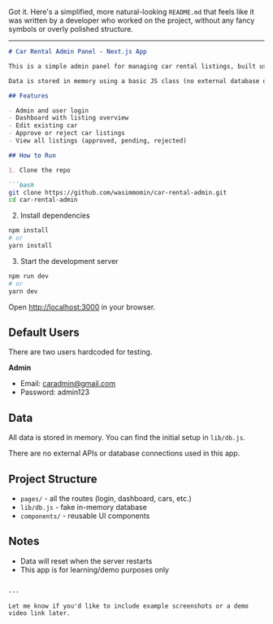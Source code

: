 Got it. Here's a simplified, more natural-looking `README.md` that feels like it was written by a developer who worked on the project, without any fancy symbols or overly polished structure.

---

````markdown
# Car Rental Admin Panel - Next.js App

This is a simple admin panel for managing car rental listings, built using Next.js. It includes features like admin login, dashboard,  editing car listings, and approving or rejecting cars.

Data is stored in memory using a basic JS class (no external database or backend). This project is meant for demo or prototyping purposes.

## Features

- Admin and user login
- Dashboard with listing overview
- Edit existing car
- Approve or reject car listings
- View all listings (approved, pending, rejected)

## How to Run

1. Clone the repo

```bash
git clone https://github.com/wasimmomin/car-rental-admin.git
cd car-rental-admin
````

2. Install dependencies

```bash
npm install
# or
yarn install
```

3. Start the development server

```bash
npm run dev
# or
yarn dev
```

Open [http://localhost:3000](http://localhost:3000) in your browser.

## Default Users

There are two users hardcoded for testing.

**Admin**

* Email: [caradmin@gmail.com](mailto:caradmin@gmail.com)
* Password: admin123

## Data

All data is stored in memory. You can find the initial setup in `lib/db.js`.

There are no external APIs or database connections used in this app.

## Project Structure

* `pages/` - all the routes (login, dashboard, cars, etc.)
* `lib/db.js` - fake in-memory database
* `components/` - reusable UI components

## Notes

* Data will reset when the server restarts
* This app is for learning/demo purposes only

```

---

Let me know if you'd like to include example screenshots or a demo video link later.
```

